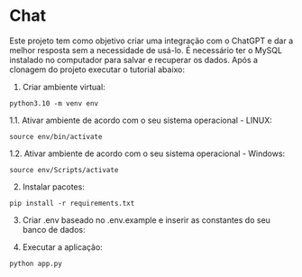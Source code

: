 # Chat

Este projeto tem como objetivo criar uma integração com o ChatGPT e dar a melhor resposta sem a necessidade de usá-lo. É necessário ter o MySQL instalado no computador para salvar e recuperar os dados. Após a clonagem do projeto executar o tutorial abaixo:

  1. Criar ambiente virtual:
    
    python3.10 -m venv env
    
  1.1. Ativar ambiente de acordo com o seu sistema operacional - LINUX:
    
    source env/bin/activate
    
  1.2. Ativar ambiente de acordo com o seu sistema operacional - Windows:
    
    source env/Scripts/activate

  2. Instalar pacotes:
    
    pip install -r requirements.txt
   
  3. Criar .env baseado no .env.example e inserir as constantes do seu banco de dados:
  
  4. Executar a aplicação:
    
    python app.py
